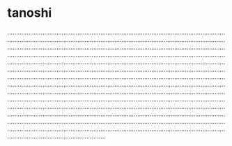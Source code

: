 # tanoshi

................................................................................................................................................................................................................................................................................................................................................................................................................................................................................................................................................................................................................................................................................................................................................................................................................................................................................................................................................................................................................................................................................................................................................................................................................................................................................................................................................................................................................................................................................................................................................................................................................................................................................................................................................................................................................................................................